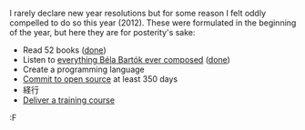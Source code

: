 I rarely declare new year resolutions but for some reason I felt oddly compelled to do so this year (2012). These were formulated in the beginning of the year, but here they are for posterity's sake:

* Read 52 books ([done](http://www.goodreads.com/review/list/266149-michael?format=html&shelf=2012_read))
* Listen to [everything Béla Bartók ever composed](http://www.amazon.com/Bartok-Complete-Edition-Gyorgy-Melis/dp/B00004YLIJ/?tag=fogus-20) ([done](http://www.last.fm/user/fojure/library/music/B%C3%A9la+Bart%C3%B3k?sortOrder=desc&sortBy=plays))
* Create a programming language
* [Commit to open source](http://github.com/fogus) at least 350 days
* 経行
* [Deliver a training course](http://jasonrudolph.com/blog/2011/08/09/programming-achievements-how-to-level-up-as-a-developer/)


:F